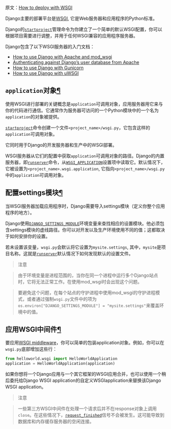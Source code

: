 原文：[How to deploy with WSGI](https://docs.djangoproject.com/en/1.9/howto/deployment/wsgi/)

Django主要的部署平台是[WSGI](http://www.wsgi.org), 它是Web服务器和应用程序的Python标准。

Django的[`startproject`](https://docs.djangoproject.com/en/1.9/ref/django-admin/#django-admin-startproject)管理命令为你建立了一个简单的默认WSGI配置，你可以根据项目需要进行调整，并用于任何WSGI兼容的应用程序服务器。

Django包含了以下WSGI服务器的入门文档：

*   [How to use Django with Apache and mod_wsgi](https://docs.djangoproject.com/en/1.9/howto/deployment/wsgi/modwsgi/)
*   [Authenticating against Django’s user database from Apache](https://docs.djangoproject.com/en/1.9/howto/deployment/wsgi/apache-auth/)
*   [How to use Django with Gunicorn](https://docs.djangoproject.com/en/1.9/howto/deployment/wsgi/gunicorn/)
*   [How to use Django with uWSGI](https://docs.djangoproject.com/en/1.9/howto/deployment/wsgi/uwsgi/)

## `application`对象[¶](#the-application-object "Permalink to this headline")

使用WSGI进行部署的关键概念是`application`可调用对象，应用服务器用它来与你的代码进行通信。它通常作为服务器可访问的一个Python模块中的一个名为`application`的对象被提供。

[`startproject`](https://docs.djangoproject.com/en/1.9/ref/django-admin/#django-admin-startproject)命令创建一个文件`<project_name>/wsgi.py`，它包含这样的`application`可调用对象。

它同时用于Django的开发服务器和生产中的WSGI部署。

WSGI服务器从它们的配置中获取`application`可调用对象的路径。Django的内置服务器，即[`runserver`](https://docs.djangoproject.com/en/1.9/ref/django-admin/#django-admin-runserver)命令，从[`WSGI_APPLICATION`](https://docs.djangoproject.com/en/1.9/ref/settings/#std:setting-WSGI_APPLICATION)设置项中读取它。默认情况下，它被设置为`<project_name>.wsgi.application`, 它指向`<project_name>/wsgi.py`中的`application`可调用对象。


## 配置settings模块[¶](#configuring-the-settings-module "Permalink to this headline")

当WSGI服务器加载应用程序时，Django需要导入settings模块（定义你整个应用程序的地方）。

Django使用[`DJANGO_SETTINGS_MODULE`](https://docs.djangoproject.com/en/1.9/topics/settings/#envvar-DJANGO_SETTINGS_MODULE)环境变量来查找相应的设置模块。他必须包含settings模块的虚线路径。你可以对开发以及生产环境使用不同的值；这都取决于如何安排你的设置。

若未设置该变量，`wsgi.py`会默认将它设置为`mysite.settings`, 其中，`mysite`是项目名称。这就是[`runserver`](https://docs.djangoproject.com/en/1.9/ref/django-admin/#django-admin-runserver)默认情况下如何发现默认的设置文件。

>注意

>由于环境变量是进程范围的，当你在同一个进程中运行多个Django站点时，它将无法正常工作。在使用mod_wsgi时会出现这个问题。

>要避免这个问题，在每个站点的守护进程中使用mod_wsgi的守护进程模式，或者通过强制`wsgi.py`文件中的项为`os.environ["DJANGO_SETTINGS_MODULE"] = "mysite.settings"`来覆盖环境中的值。



## 应用WSGI中间件[¶](#applying-wsgi-middleware "Permalink to this headline")

要应用[WSGI middleware](https://www.python.org/dev/peps/pep-3333/#middleware-components-that-play-both-sides)，你可以简单的包装application对象。例如，你可以在`wsgi.py`底部增加这些行：

```python
from helloworld.wsgi import HelloWorldApplication
application = HelloWorldApplication(application)
```

如果你想将一个Django应用与一个其它框架的WSGI应用合并，也可以使用一个稍后委托给Django WSGI application的自定义WSGIapplication来替换该Django WSGI application。


>注意

>一些第三方WSGI中间件在处理一个请求后并不在response对象上调用`close`。在这些情况下，[`request_finished`](https://docs.djangoproject.com/en/1.9/ref/signals/#django.core.signals.request_finished "django.core.signals.request_finished")信号不会被发生。这可能导致到数据库和内存缓存服务器的空闲连接。
